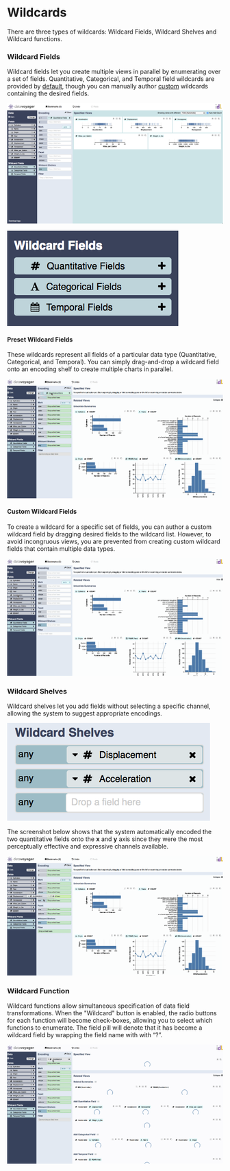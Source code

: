 # Wildcards

There are three types of wildcards: Wildcard Fields, Wildcard Shelves and Wildcard functions.

### Wildcard Fields

Wildcard fields let you create multiple views in parallel by enumerating over a set of fields. Quantitative, Categorical, and Temporal field wildcards are provided by [default](wildcard-fields.md#preset-wildcard-fields), though you can manually author [custom](wildcard-fields.md#custom-wildcard-fields) wildcards containing the desired fields.

![](../.gitbook/assets/screen-shot-2018-05-22-at-1.30.06-pm.png)

![](../.gitbook/assets/screen-shot-2018-05-22-at-1.30.42-pm.png)

#### Preset Wildcard Fields

These wildcards represent all fields of a particular data type \(Quantitative, Categorical, and Temporal\). You can simply drag-and-drop a wildcard field onto an encoding shelf to create multiple charts in parallel. 

![](../.gitbook/assets/wildcard_fields.gif)

#### Custom Wildcard Fields

To create a wildcard for a specific set of fields, you can author a custom wildcard field by dragging desired fields to the wildcard list. However, to avoid incongruous views, you are prevented from creating custom wildcard fields that contain multiple data types.

![](../.gitbook/assets/custom-wildcard-fields%20%281%29.gif)

### Wildcard Shelves

Wildcard shelves let you add fields without selecting a specific channel, allowing the system to suggest appropriate encodings.

![](../.gitbook/assets/ws.png)

The screenshot below shows that the system automatically encoded the two quantitative fields onto the **x** and **y** axis since they were the most perceptually effective and expressive channels available.

![](../.gitbook/assets/wsgif.gif)

### Wildcard Function

Wildcard functions allow simultaneous specification of data field transformations.  When the "Wildcard" button is enabled, the radio buttons for each function will become check-boxes, allowing you to select which functions to enumerate. The field pill will denote that it has become a wildcard field by wrapping the field name with with “?”.

![](../.gitbook/assets/wildcard_functions.gif)

